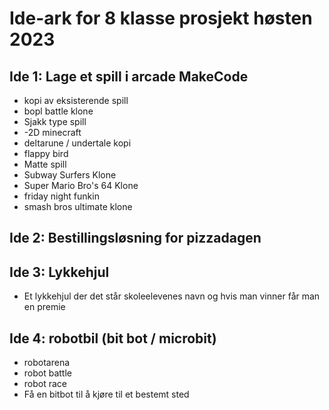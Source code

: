 # Ide-ark for 8 klasse prosjekt høsten 2023

## Ide 1: Lage et spill i arcade MakeCode
- kopi av eksisterende spill
- bopl battle klone
- Sjakk type spill
- -2D minecraft
- deltarune / undertale kopi
- flappy bird
- Matte spill
-  Subway Surfers Klone
- Super Mario Bro's 64 Klone
- friday night funkin
- smash bros ultimate klone

## Ide 2: Bestillingsløsning for pizzadagen

## Ide 3: Lykkehjul
- Et lykkehjul der det står skoleelevenes navn og hvis man vinner får man en premie

## Ide 4: robotbil (bit bot / microbit)
- robotarena
- robot battle
- robot race
- Få en bitbot til å kjøre til et bestemt sted

